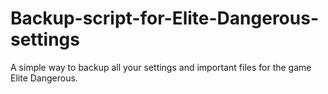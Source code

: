 # Backup-script-for-Elite-Dangerous-settings
A simple way to backup all your settings and important files for the game Elite Dangerous.
